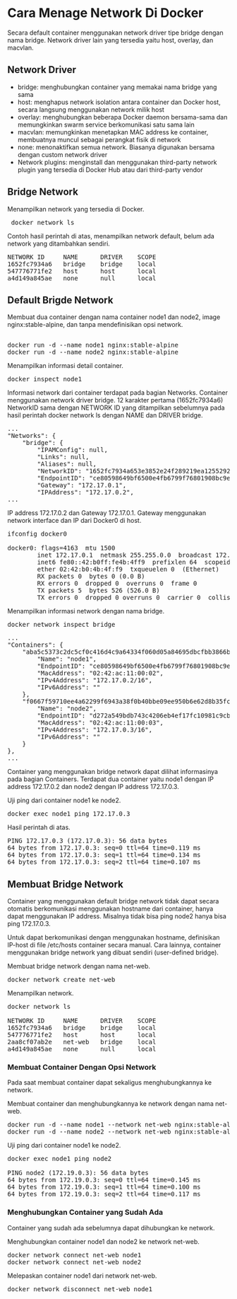 # Cara Menage Network Di Docker
Secara default container menggunakan network driver tipe bridge dengan nama bridge. Network driver lain yang tersedia yaitu host, overlay, dan macvlan.

## Network Driver
<ul>
  <li>bridge: menghubungkan container yang memakai nama bridge yang sama</li>
  <li>host: menghapus network isolation antara container dan Docker host, secara langsung menggunakan network milik host</li>
  <li>overlay: menghubungkan beberapa Docker daemon bersama-sama dan memungkinkan swarm service berkomunikasi satu sama lain</li>
  <li>macvlan: memungkinkan menetapkan MAC address ke container, membuatnya muncul sebagai perangkat fisik di network</li>
  <li>none: menonaktifkan semua network. Biasanya digunakan bersama dengan custom network driver</li>
  <li>Network plugins: menginstall dan menggunakan third-party network plugin yang tersedia di Docker Hub atau dari third-party vendor</li>
</ul>

## Bridge Network

Menampilkan network yang tersedia di Docker.
<pre>
 docker network ls    
</pre>

Contoh hasil perintah di atas, menampilkan network default, belum ada network yang ditambahkan sendiri.

<pre>
NETWORK ID     NAME      DRIVER    SCOPE
1652fc7934a6   bridge    bridge    local
547776771fe2   host      host      local
a4d149a845ae   none      null      local
</pre>

## Default Brigde Network

Membuat dua container dengan nama container node1 dan node2, image nginx:stable-alpine, dan tanpa mendefinisikan opsi network.
<pre> 
docker run -d --name node1 nginx:stable-alpine    
docker run -d --name node2 nginx:stable-alpine    
</pre>

Menampilkan informasi detail container.
<pre>docker inspect node1    </pre>

Informasi network dari container terdapat pada bagian Networks. Container menggunakan network driver bridge. 12 karakter pertama (1652fc7934a6) NetworkID sama dengan NETWORK ID yang ditampilkan sebelumnya pada hasil perintah docker network ls dengan NAME dan DRIVER bridge.

<pre>
...
"Networks": {
    "bridge": {
        "IPAMConfig": null,
        "Links": null,
        "Aliases": null,
        "NetworkID": "1652fc7934a653e3852e24f289219ea1255292133d625563bf5905947a313d98",
        "EndpointID": "ce80598649bf6500e4fb6799f76801908bc9e69a7535fb8241a64a6cb7418b04",
        "Gateway": "172.17.0.1",
        "IPAddress": "172.17.0.2",
...
</pre>

IP address 172.17.0.2 dan Gateway 172.17.0.1. Gateway menggunakan network interface dan IP dari Docker0 di host.

<pre>
ifconfig docker0

docker0: flags=4163<UP,BROADCAST,RUNNING,MULTICAST>  mtu 1500
        inet 172.17.0.1  netmask 255.255.0.0  broadcast 172.17.255.255
        inet6 fe80::42:b0ff:fe4b:4ff9  prefixlen 64  scopeid 0x20<link>
        ether 02:42:b0:4b:4f:f9  txqueuelen 0  (Ethernet)
        RX packets 0  bytes 0 (0.0 B)
        RX errors 0  dropped 0  overruns 0  frame 0
        TX packets 5  bytes 526 (526.0 B)
        TX errors 0  dropped 0 overruns 0  carrier 0  collisions 0
</pre>

Menampilkan informasi network dengan nama bridge.

<pre>
docker network inspect bridge    
</pre>

<pre>
...
"Containers": {
    "aba5c5373c2dc5cf0c416d4c9a64334f060d05a84695dbcfbb3866bb7722d036": {
        "Name": "node1",
        "EndpointID": "ce80598649bf6500e4fb6799f76801908bc9e69a7535fb8241a64a6cb7418b04",
        "MacAddress": "02:42:ac:11:00:02",
        "IPv4Address": "172.17.0.2/16",
        "IPv6Address": ""
    },
    "f0667f59710ee4a62299f6943a38f0b40bbe09ee950b6e62d8b35fc6bdb71b2f": {
        "Name": "node2",
        "EndpointID": "d272a549bdb743c4206eb4ef17fc10981c9cbb3a51c38e2fad22afd55175f374",
        "MacAddress": "02:42:ac:11:00:03",
        "IPv4Address": "172.17.0.3/16",
        "IPv6Address": ""
    }
},
...   
</pre>

Container yang menggunakan bridge network dapat dilihat informasinya pada bagian Containers. Terdapat dua container yaitu node1 dengan IP address 172.17.0.2 dan node2 dengan IP address 172.17.0.3.

Uji ping dari container node1 ke node2.

<pre>docker exec node1 ping 172.17.0.3</pre>

Hasil perintah di atas.

<pre>
PING 172.17.0.3 (172.17.0.3): 56 data bytes
64 bytes from 172.17.0.3: seq=0 ttl=64 time=0.119 ms
64 bytes from 172.17.0.3: seq=1 ttl=64 time=0.134 ms
64 bytes from 172.17.0.3: seq=2 ttl=64 time=0.107 ms
</pre>

## Membuat Bridge Network

Container yang menggunakan default bridge network tidak dapat secara otomatis berkomunikasi menggunakan hostname dari container, hanya dapat menggunakan IP address. Misalnya tidak bisa ping node2 hanya bisa ping 172.17.0.3.

Untuk dapat berkomunikasi dengan menggunakan hostname, definisikan IP-host di file /etc/hosts container secara manual. Cara lainnya, container menggunakan bridge network yang dibuat sendiri (user-defined bridge).

Membuat bridge network dengan nama net-web.
<pre>docker network create net-web    </pre>

Menampilkan network.

<pre>
docker network ls

NETWORK ID     NAME      DRIVER    SCOPE
1652fc7934a6   bridge    bridge    local
547776771fe2   host      host      local
2aa8cf07ab2e   net-web   bridge    local
a4d149a845ae   none      null      local
</pre>

### Membuat Container Dengan Opsi Network

Pada saat membuat container dapat sekaligus menghubungkannya ke network.

Membuat container dan menghubungkannya ke network dengan nama net-web.

<pre>
docker run -d --name node1 --network net-web nginx:stable-alpine
docker run -d --name node2 --network net-web nginx:stable-alpine
</pre>

Uji ping dari container node1 ke node2.

<pre>
docker exec node1 ping node2

PING node2 (172.19.0.3): 56 data bytes
64 bytes from 172.19.0.3: seq=0 ttl=64 time=0.145 ms
64 bytes from 172.19.0.3: seq=1 ttl=64 time=0.100 ms
64 bytes from 172.19.0.3: seq=2 ttl=64 time=0.117 ms
</pre>

### Menghubungkan Container yang Sudah Ada

Container yang sudah ada sebelumnya dapat dihubungkan ke network.

Menghubungkan container node1 dan node2 ke network net-web.

<pre>
docker network connect net-web node1
docker network connect net-web node2    
</pre>

Melepaskan container node1 dari network net-web.

<pre>docker network disconnect net-web node1</pre>































